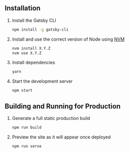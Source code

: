 ## Installation

1. Install the Gatsby CLI

    ```sh
    npm install -g gatsby-cli
    ```

2. Install and use the correct version of Node using [NVM](https://github.com/nvm-sh/nvm)

    ```sh
    nvm install X.Y.Z
    nvm use X.Y.Z
    ```

3. Install dependencies

    ```sh
    yarn
    ```

4. Start the development server

    ```sh
    npm start
    ```

## Building and Running for Production

1. Generate a full static production build

    ```sh
    npm run build
    ```

1. Preview the site as it will appear once deployed

    ```sh
    npm run serve
    ```
